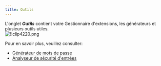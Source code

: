 ```yaml
---
title: Outils
---
```

L'onglet ***Outils*** contient votre Gestionnaire d'extensions, les générateurs et plusieurs outils utiles.  
![!!clip4220.png](https://webdevolutions.azureedge.net/docs/fr/rdm/mac/clip4220.png) 

Pour en savoir plus, veuillez consulter:  

* [Générateur de mots de passe](/fr/rdm/mac/commands/tools/password-generator/)  
* [Analyseur de sécurité d'entrées](/fr/rdm/mac/commands/tools/entry-security-analyzer/) 
